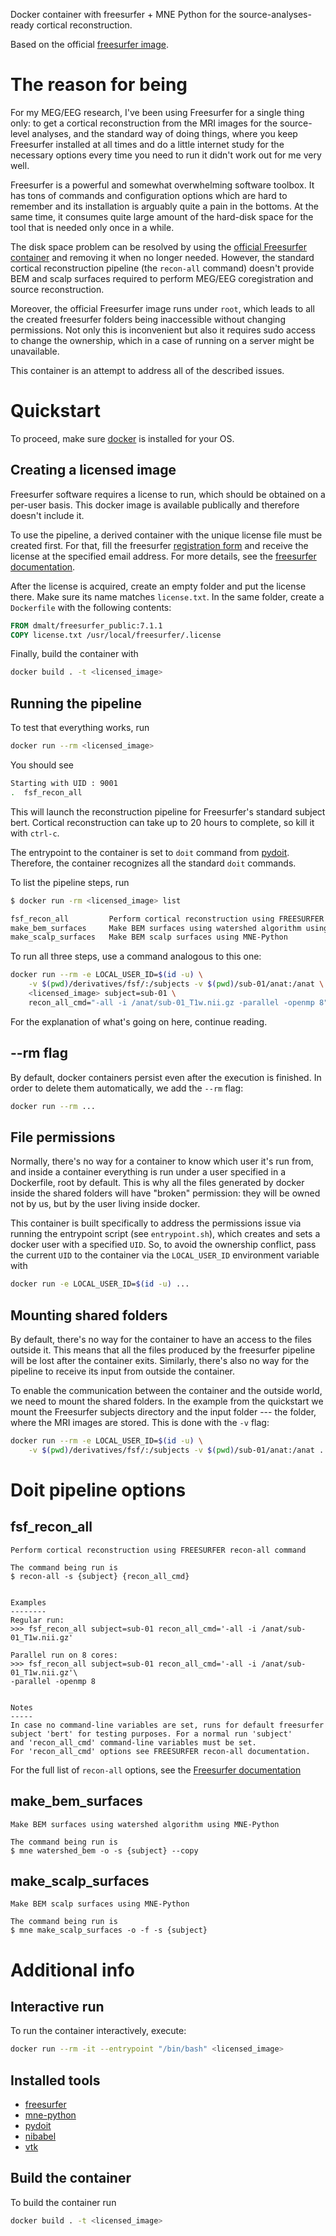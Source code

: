 Docker container with freesurfer + MNE Python for the source-analyses-ready cortical reconstruction.

Based on the official [freesurfer image](https://hub.docker.com/r/freesurfer/freesurfer).

The reason for being
====================
For my MEG/EEG research, I've been using Freesurfer for a single thing only: to
get a cortical reconstruction from the MRI images for the source-level
analyses, and the standard way of doing things, where you keep Freesurfer
installed at all times and do a little internet study for the necessary options
every time you need to run it didn't work out for me very well.

Freesurfer is a powerful and somewhat overwhelming software toolbox. It has
tons of commands and configuration options which are hard to remember and its
installation is arguably quite a pain in the bottoms. At the same time, it consumes quite
large amount of the hard-disk space for the tool that is needed only once in a
while.

The disk space problem can be resolved by using the [official Freesurfer
container](https://hub.docker.com/r/freesurfer/freesurfer/) and removing it
when no longer needed. However, the standard cortical reconstruction pipeline
(the `recon-all` command) doesn't provide BEM and scalp surfaces required to
perform MEG/EEG coregistration and source reconstruction.

Moreover, the official Freesurfer image runs under `root`, which leads to all
the created freesurfer folders being inaccessible without changing permissions.
Not only this is inconvenient but also it requires sudo access to change the
ownership, which in a case of running on a server might be unavailable.

This container is an attempt to address all of the described issues.

Quickstart
==========
To proceed, make sure [docker](https://docs.docker.com/get-docker/) is installed for your OS.

Creating a licensed image
-----------------
Freesurfer software requires a license to run, which should be obtained on a per-user basis.
This docker image is available publically and therefore doesn't include it.

To use the pipeline, a derived container with the unique license file must be
created first. For that,
fill the freesurfer [registration form](https://surfer.nmr.mgh.harvard.edu/registration.html) and
receive the license at the specified email address. For more details, see
the [freesurfer documentation](https://surfer.nmr.mgh.harvard.edu/fswiki/License).


After the license is acquired, create an empty folder and put the license
there. Make sure its name matches `license.txt`. In the same folder, create a
`Dockerfile` with the following contents:
```Dockerfile
FROM dmalt/freesurfer_public:7.1.1
COPY license.txt /usr/local/freesurfer/.license
```
Finally, build the container with
```bash
docker build . -t <licensed_image>
```


Running the pipeline
--------------------

To test that everything works, run
```bash
docker run --rm <licensed_image>
```
You should see
```bash
Starting with UID : 9001
.  fsf_recon_all
```
This will launch the reconstruction pipeline for Freesurfer's standard subject bert.
Cortical reconstruction can take up to 20 hours to complete, so kill it with `ctrl-c`.

The entrypoint to the container is set to `doit` command from
[pydoit](https://pydoit.org/contents.html).
Therefore, the container recognizes all the standard `doit` commands.

To list the pipeline steps, run
```bash
$ docker run -rm <licensed_image> list

fsf_recon_all         Perform cortical reconstruction using FREESURFER recon-all command
make_bem_surfaces     Make BEM surfaces using watershed algorithm using MNE-Python
make_scalp_surfaces   Make BEM scalp surfaces using MNE-Python
```


To run all three steps, use a command analogous to this one:
```bash
docker run --rm -e LOCAL_USER_ID=$(id -u) \
    -v $(pwd)/derivatives/fsf/:/subjects -v $(pwd)/sub-01/anat:/anat \
    <licensed_image> subject=sub-01 \
    recon_all_cmd="-all -i /anat/sub-01_T1w.nii.gz -parallel -openmp 8"
```

For the explanation of what's going on here, continue reading.

--rm flag
--------
By default, docker containers persist even after the execution is finished.
In order to delete them automatically, we add the `--rm` flag:
```bash
docker run --rm ...
```

File permissions
----------------
Normally, there's no way for a container to know which user it's run from, and
inside a container everything is run under a user specified in a Dockerfile,
root by default. This is why all the files generated by docker inside the
shared folders will have "broken" permission: they will be owned not by us, but
by the user living inside docker.

This container is built specifically to address the permissions issue via
running the entrypoint script (see `entrypoint.sh`), which creates and sets a
docker user with a specified `UID`. So, to avoid the ownership conflict, pass
the current `UID` to the container via the `LOCAL_USER_ID` environment variable
with
```bash
docker run -e LOCAL_USER_ID=$(id -u) ...
```

Mounting shared folders
-----------------------
By default, there's no way for the container to have an access to the files
outside it. This means that all the files produced by the freesurfer pipeline
will be lost after the container exits. Similarly, there's also no way for the
pipeline to receive its input from outside the container.

To enable the communication between the container and the outside world, we need
to mount the shared folders. In the example from the quickstart we mount the Freesurfer
subjects directory and the input folder --- the folder, where the MRI images are stored.
This is done with the `-v` flag:

```bash
docker run --rm -e LOCAL_USER_ID=$(id -u) \
    -v $(pwd)/derivatives/fsf/:/subjects -v $(pwd)/sub-01/anat:/anat ...
```

Doit pipeline options
=====================

fsf\_recon\_all
-------------
    Perform cortical reconstruction using FREESURFER recon-all command

    The command being run is
    $ recon-all -s {subject} {recon_all_cmd}


    Examples
    --------
    Regular run:
    >>> fsf_recon_all subject=sub-01 recon_all_cmd='-all -i /anat/sub-01_T1w.nii.gz'

    Parallel run on 8 cores:
    >>> fsf_recon_all subject=sub-01 recon_all_cmd='-all -i /anat/sub-01_T1w.nii.gz'\
    -parallel -openmp 8


    Notes
    -----
    In case no command-line variables are set, runs for default freesurfer
    subject 'bert' for testing purposes. For a normal run 'subject'
    and 'recon_all_cmd' command-line variables must be set.
    For 'recon_all_cmd' options see FREESURFER recon-all documentation.

For the full list of `recon-all` options, see the [Freesurfer
documentation](https://surfer.nmr.mgh.harvard.edu/fswiki/recon-all)

make\_bem\_surfaces
-----------------

    Make BEM surfaces using watershed algorithm using MNE-Python

    The command being run is
    $ mne watershed_bem -o -s {subject} --copy


make\_scalp\_surfaces
---------------------
    Make BEM scalp surfaces using MNE-Python

    The command being run is
    $ mne make_scalp_surfaces -o -f -s {subject}


Additional info
===============

Interactive run
---------------
To run the container interactively, execute:
```bash
docker run --rm -it --entrypoint "/bin/bash" <licensed_image>
```

Installed tools
----

- [freesurfer](https://surfer.nmr.mgh.harvard.edu/)
- [mne-python](https://mne.tools/0.23/index.html)
- [pydoit](https://pydoit.org/)
- [nibabel](https://nipy.org/nibabel/)
- [vtk](https://vtk.org/doc/nightly/html/md__builds_gitlab_kitware_sciviz_ci_Documentation_Doxygen_PythonWrappers.html)

Build the container
-------------------

To build the container run
```bash
docker build . -t <licensed_image>
```
